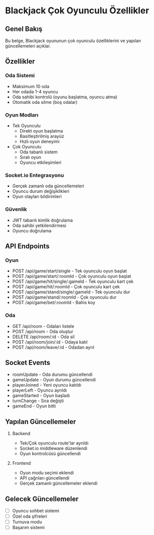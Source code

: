 # Blackjack Çok Oyunculu Özellikler

## Genel Bakış

Bu belge, Blackjack oyununun çok oyunculu özelliklerini ve yapılan güncellemeleri açıklar.

## Özellikler

### Oda Sistemi

- Maksimum 10 oda
- Her odada 1-4 oyuncu
- Oda sahibi kontrolü (oyunu başlatma, oyuncu atma)
- Otomatik oda silme (boş odalar)

### Oyun Modları

- Tek Oyunculu
  - Direkt oyun başlatma
  - Basitleştirilmiş arayüz
  - Hızlı oyun deneyimi
- Çok Oyunculu
  - Oda tabanlı sistem
  - Sıralı oyun
  - Oyuncu etkileşimleri

### Socket.io Entegrasyonu

- Gerçek zamanlı oda güncellemeleri
- Oyuncu durum değişiklikleri
- Oyun olayları bildirimleri

### Güvenlik

- JWT tabanlı kimlik doğrulama
- Oda sahibi yetkilendirmesi
- Oyuncu doğrulama

## API Endpoints

### Oyun

- POST /api/game/start/single - Tek oyunculu oyun başlat
- POST /api/game/start/:roomId - Çok oyunculu oyun başlat
- POST /api/game/hit/single/:gameId - Tek oyunculu kart çek
- POST /api/game/hit/:roomId - Çok oyunculu kart çek
- POST /api/game/stand/single/:gameId - Tek oyunculu dur
- POST /api/game/stand/:roomId - Çok oyunculu dur
- POST /api/game/bet/:roomId - Bahis koy

### Oda

- GET /api/room - Odaları listele
- POST /api/room - Oda oluştur
- DELETE /api/room/:id - Oda sil
- POST /api/room/join/:id - Odaya katıl
- POST /api/room/leave/:id - Odadan ayrıl

## Socket Events

- roomUpdate - Oda durumu güncellendi
- gameUpdate - Oyun durumu güncellendi
- playerJoined - Yeni oyuncu katıldı
- playerLeft - Oyuncu ayrıldı
- gameStarted - Oyun başladı
- turnChange - Sıra değişti
- gameEnd - Oyun bitti

## Yapılan Güncellemeler

1. Backend

   - Tek/Çok oyunculu route'lar ayrıldı
   - Socket.io middleware düzenlendi
   - Oyun kontrolcüsü güncellendi

2. Frontend
   - Oyun modu seçimi eklendi
   - API çağrıları güncellendi
   - Gerçek zamanlı güncellemeler eklendi

## Gelecek Güncellemeler

- [ ] Oyuncu sohbet sistemi
- [ ] Özel oda şifreleri
- [ ] Turnuva modu
- [ ] Başarım sistemi
